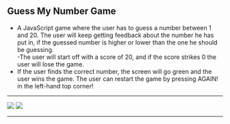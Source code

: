 <h2>Guess My Number Game</h2>

- A JavaScript game where the user has to guess a number between 1 and 20. The user will keep getting feedback about the number he has put in, 
 if the guessed number is higher or lower than the one he should be guessing. <br>
 -The user will start off with a score of 20, and if the score strikes 0 the user will lose the game. <br>
 - If the user finds the correct number, the screen will go green and the user wins the game. The user can restart the game by pressing AGAIN! in the left-hand top corner!
 <hr>
 <img src="https://www.linkpicture.com/q/gmng.png" />
 <img src="https://i.postimg.cc/cC74xJyR/gmng1.png" />
<hr>

